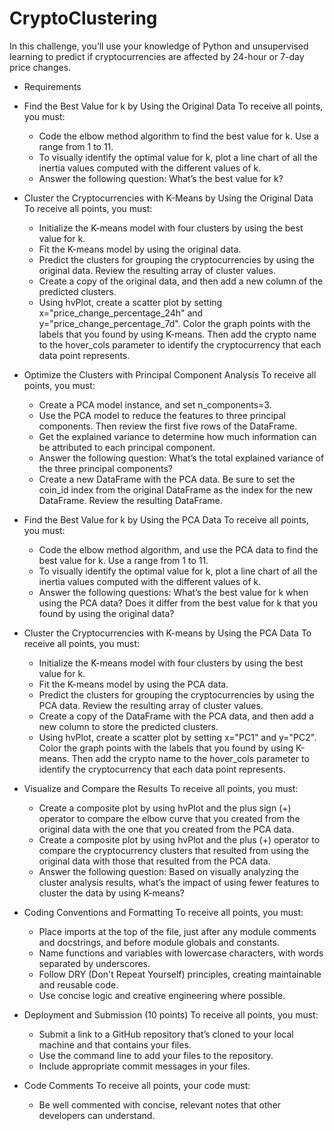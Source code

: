 # CryptoClustering

In this challenge, you’ll use your knowledge of Python and unsupervised learning to predict if cryptocurrencies are affected by 24-hour or 7-day price changes.

- Requirements

- Find the Best Value for k by Using the Original Data 
To receive all points, you must:
  * Code the elbow method algorithm to find the best value for k. Use a range from 1 to 11. 
  * To visually identify the optimal value for k, plot a line chart of all the inertia values computed with the different values of k. 
  * Answer the following question: What’s the best value for k?

- Cluster the Cryptocurrencies with K-Means by Using the Original Data 
To receive all points, you must:
  * Initialize the K-means model with four clusters by using the best value for k. 
  * Fit the K-means model by using the original data. 
  * Predict the clusters for grouping the cryptocurrencies by using the original data. Review the   resulting array of cluster values. 
  * Create a copy of the original data, and then add a new column of the predicted clusters. 
  * Using hvPlot, create a scatter plot by setting x="price_change_percentage_24h" and y="price_change_percentage_7d". Color the graph points with the labels that you found by using K-means. Then add the crypto name to the hover_cols parameter to identify the cryptocurrency that each data point represents.

- Optimize the Clusters with Principal Component Analysis 
To receive all points, you must:
  * Create a PCA model instance, and set n_components=3. 
  * Use the PCA model to reduce the features to three principal components. Then review the first five rows of the DataFrame. 
  * Get the explained variance to determine how much information can be attributed to each principal component. 
  * Answer the following question: What’s the total explained variance of the three principal components? 
  * Create a new DataFrame with the PCA data. Be sure to set the coin_id index from the original DataFrame as the index for the new DataFrame. Review the resulting DataFrame.

- Find the Best Value for k by Using the PCA Data 
To receive all points, you must:
  * Code the elbow method algorithm, and use the PCA data to find the best value for k. Use a range from 1 to 11. 
  * To visually identify the optimal value for k, plot a line chart of all the inertia values computed with the different values of k. 
  * Answer the following questions: What’s the best value for k when using the PCA data? Does it differ from the best value for k that you found by using the original data?

- Cluster the Cryptocurrencies with K-means by Using the PCA Data 
To receive all points, you must:
  * Initialize the K-means model with four clusters by using the best value for k. 
  * Fit the K-means model by using the PCA data.
  * Predict the clusters for grouping the cryptocurrencies by using the PCA data. Review the resulting array of cluster values.
  * Create a copy of the DataFrame with the PCA data, and then add a new column to store the predicted clusters.
  * Using hvPlot, create a scatter plot by setting x="PC1" and y="PC2". Color the graph points with the labels that you found by using K-means. Then add the crypto name to the hover_cols parameter to identify the cryptocurrency that each data point represents.

- Visualize and Compare the Results 
To receive all points, you must:
  * Create a composite plot by using hvPlot and the plus sign (+) operator to compare the elbow curve that you created from the original data with the one that you created from the PCA data. 
  * Create a composite plot by using hvPlot and the plus (+) operator to compare the cryptocurrency clusters that resulted from using the original data with those that resulted from the PCA data. 
  * Answer the following question: Based on visually analyzing the cluster analysis results, what’s the impact of using fewer features to cluster the data by using K-means?

- Coding Conventions and Formatting 
To receive all points, you must:
  * Place imports at the top of the file, just after any module comments and docstrings, and before module globals and constants. 
  * Name functions and variables with lowercase characters, with words separated by underscores. 
  * Follow DRY (Don't Repeat Yourself) principles, creating maintainable and reusable code. 
  * Use concise logic and creative engineering where possible.

- Deployment and Submission (10 points)
To receive all points, you must:
  * Submit a link to a GitHub repository that’s cloned to your local machine and that contains your files. 
  * Use the command line to add your files to the repository. 
  * Include appropriate commit messages in your files. 

- Code Comments 
To receive all points, your code must:
  * Be well commented with concise, relevant notes that other developers can understand. 
